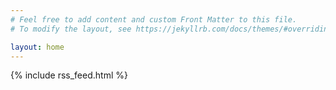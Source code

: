 ```yaml
---
# Feel free to add content and custom Front Matter to this file.
# To modify the layout, see https://jekyllrb.com/docs/themes/#overriding-theme-defaults

layout: home
---
```


<!-- Global site tag (gtag.js) - Google Analytics -->
<script async src="https://www.googletagmanager.com/gtag/js?id=UA-170031319-1"></script>
<script>
  window.dataLayer = window.dataLayer || [];
  function gtag(){dataLayer.push(arguments);}
  gtag('js', new Date());

  gtag('config', 'UA-170031319-1');
</script>


{% include rss_feed.html %}
